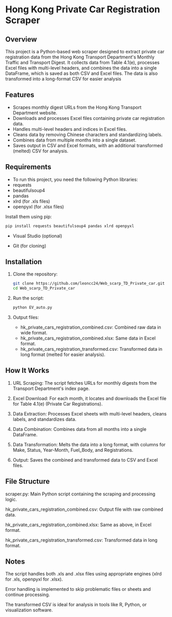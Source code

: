 # Hong Kong Private Car Registration Scraper


## Overview
This project is a Python-based web scraper designed to extract private car registration data from the Hong Kong Transport Department's Monthly Traffic and Transport Digest. 
It collects data from Table 4.1(e), processes Excel files with multi-level headers, and combines the data into a single DataFrame, which is saved as both CSV and Excel files. 
The data is also transformed into a long-format CSV for easier analysis


## Features

- Scrapes monthly digest URLs from the Hong Kong Transport Department website.
- Downloads and processes Excel files containing private car registration data.
- Handles multi-level headers and indices in Excel files.
- Cleans data by removing Chinese characters and standardizing labels.
- Combines data from multiple months into a single dataset.
- Saves output in CSV and Excel formats, with an additional transformed (melted) CSV for analysis.


## Requirements

- To run this project, you need the following Python libraries:
- requests
- beautifulsoup4
- pandas
- xlrd (for .xls files)
- openpyxl (for .xlsx files)

Install them using pip:
   ```bash
   pip install requests beautifulsoup4 pandas xlrd openpyxl
   ```

- Visual Studio (optional)

- Git (for cloning)


## Installation

1. Clone the repository:
   ```bash
   git clone https://github.com/leoncc24/Web_scarp_TD_Private_car.git 
   cd Web_scarp_TD_Private_car
   ```

2. Run the script:
   ```bash
   python EV_auto.py
   ```

3. Output files:
   - hk_private_cars_registration_combined.csv: Combined raw data in wide format.
   - hk_private_cars_registration_combined.xlsx: Same data in Excel format.
   - hk_private_cars_registration_transformed.csv: Transformed data in long format (melted for easier analysis).


## How It Works

1. URL Scraping: The script fetches URLs for monthly digests from the Transport Department's index page.

2. Excel Download: For each month, it locates and downloads the Excel file for Table 4.1(e) (Private Car Registrations).

3. Data Extraction: Processes Excel sheets with multi-level headers, cleans labels, and standardizes data.

4. Data Combination: Combines data from all months into a single DataFrame.

5. Data Transformation: Melts the data into a long format, with columns for Make, Status, Year-Month, Fuel_Body, and Registrations.

6. Output: Saves the combined and transformed data to CSV and Excel files.


## File Structure

scraper.py: Main Python script containing the scraping and processing logic.

hk_private_cars_registration_combined.csv: Output file with raw combined data.

hk_private_cars_registration_combined.xlsx: Same as above, in Excel format.

hk_private_cars_registration_transformed.csv: Transformed data in long format.


## Notes

The script handles both .xls and .xlsx files using appropriate engines (xlrd for .xls, openpyxl for .xlsx).

Error handling is implemented to skip problematic files or sheets and continue processing.

The transformed CSV is ideal for analysis in tools like R, Python, or visualization software.

